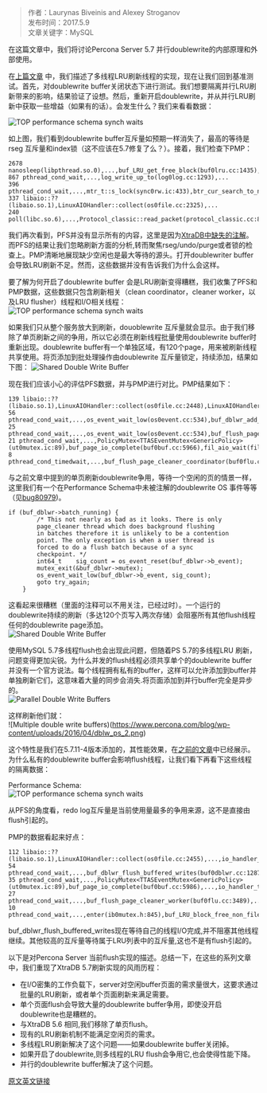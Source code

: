 >作者：Laurynas Biveinis and Alexey Stroganov  
>发布时间：2017.5.9  
>文章关键字：MySQL

在这篇文章中，我们将讨论Percona Server 5.7 并行doublewrite的内部原理和外部使用。

在[上篇文章](https://www.percona.com/blog/2016/05/05/percona-server-5-7-multi-threaded-lru-flushing/) 中，我们描述了多线程LRU刷新线程的实现，现在让我们回到基准测试。首先，对doublewrite buffer关闭状态下进行测试。我们想要隔离并行LRU刷新带来的影响，结果验证了设想。然后，重新开启doublewrite，并从并行LRU刷新中获取一些增益（如果有的话）。会发生什么？我们来看看数据：

![TOP performance schema synch waits](https://www.percona.com/blog/wp-content/uploads/2016/03/5710.3.pfs_.all_.png)

如上图，我们看到doublewrite buffer互斥量如预期一样消失了，最高的等待是rseg 互斥量和index锁（这不应该在5.7修复了么？）。接着，我们检查下PMP：
```
2678 nanosleep(libpthread.so.0),...,buf_LRU_get_free_block(buf0lru.cc:1435),...
867 pthread_cond_wait,...,log_write_up_to(log0log.cc:1293),...
396 pthread_cond_wait,...,mtr_t::s_lock(sync0rw.ic:433),btr_cur_search_to_nth_level(btr0cur.cc:1022),...
337 libaio::??(libaio.so.1),LinuxAIOHandler::collect(os0file.cc:2325),...
240 poll(libc.so.6),...,Protocol_classic::read_packet(protocol_classic.cc:810),...
```
我们再次看到，PFS并没有显示所有的内容，这里是因为[XtraDB中缺失的注解](https://bugs.launchpad.net/percona-server/+bug/1561945)。而PFS的结果让我们忽略刷新方面的分析,转而聚焦rseg/undo/purge或者锁的检查上。PMP清晰地展现缺少空闲也是最大等待的源头。打开doublewriter buffer 会导致LRU刷新不足。然而，这些数据并没有告诉我们为什么会这样。

要了解为何开启了doublewrite buffer 会是LRU刷新变得糟糕，我们收集了PFS和PMP数据，这些数据只包含刷新相关（clean coordinator，cleaner worker，以及LRU flusher）线程和I/O相关线程：
![TOP performance schema synch waits](https://www.percona.com/blog/wp-content/uploads/2016/04/5710.3.flushers.only_.png)

如果我们只从整个服务放大到刷新，douoblewrite 互斥量就会显示。由于我们移除了单页刷新之间的争用，所以它必须在刷新线程批量使用doublewrite buffer时重新出现。doublewrite buffer有一个单独区域，有120个page，用来被刷新线程共享使用。将页添加到批处理操作由doublewrite 互斥量锁定，持续添加，结果如下图：
![Shared Double Write Buffer](https://www.percona.com/blog/wp-content/uploads/2016/04/dblw_mysql_1.png)


现在我们应该小心的评估PFS数据，并与PMP进行对比。PMP结果如下：
```
139 libaio::??(libaio.so.1),LinuxAIOHandler::collect(os0file.cc:2448),LinuxAIOHandler::poll(os0file.cc:2594),...
56 pthread_cond_wait,...,os_event_wait_low(os0event.cc:534),buf_dblwr_add_to_batch(buf0dblwr.cc:1111),...,buf_flush_LRU_list_batch(buf0flu.cc:1555),...,buf_lru_manager(buf0flu.cc:2334),...
25 pthread_cond_wait,...,os_event_wait_low(os0event.cc:534),buf_flush_page_cleaner_worker(buf0flu.cc:3482),...
21 pthread_cond_wait,...,PolicyMutex<TTASEventMutex<GenericPolicy>(ut0mutex.ic:89),buf_page_io_complete(buf0buf.cc:5966),fil_aio_wait(fil0fil.cc:5754),io_handler_thread(srv0start.cc:330),...
8 pthread_cond_timedwait,...,buf_flush_page_cleaner_coordinator(buf0flu.cc:2726),...
```
与之前文章中提到的单页刷新doublewrite争用，等待一个空闲的页的情景一样，这里我们有一个在Performance Schema中未被注解的doublewrite OS 事件等等（见[bug80979](http://bugs.mysql.com/bug.php?id=80979))。

```
if (buf_dblwr->batch_running) {
        /* This not nearly as bad as it looks. There is only
        page_cleaner thread which does background flushing
        in batches therefore it is unlikely to be a contention
        point. The only exception is when a user thread is
        forced to do a flush batch because of a sync
        checkpoint. */
        int64_t    sig_count = os_event_reset(buf_dblwr->b_event);
        mutex_exit(&buf_dblwr->mutex);
        os_event_wait_low(buf_dblwr->b_event, sig_count);
        goto try_again;
    }
```
这看起来很糟糕（里面的注释可以不用关注，已经过时）。一个运行的doublewrite持续的刷新（多达120个页写入两次存储）会阻塞所有其他flush线程任何的doublewrite page添加。  
![Shared Double Write Buffer](https://www.percona.com/blog/wp-content/uploads/2016/04/dblw_ms_2-2.png)

使用MySQL 5.7多线程flush也会出现此问题，但随着PS 5.7的多线程LRU 刷新，问题变得更加尖锐。为什么并发的flush线程必须共享单个的doublewrite buffer并没有一个官方说法。每个线程拥有私有的buffer，这样可以允许添加到buffer并单独刷新它们，这意味着大量的同步会消失.将页面添加到并行buffer完全是异步的。  
![Parallel Double Write Buffers](https://www.percona.com/blog/wp-content/uploads/2016/04/dblw_ps_1.png)

这样刷新他们就：  
![Multiple double write buffers)(https://www.percona.com/blog/wp-content/uploads/2016/04/dblw_ps_2.png)

这个特性是我们在5.7.11-4版本添加的，其性能效果，在[之前的文章](https://www.percona.com/blog/2016/03/17/percona-server-5-7-performance-improvements/)中已经展示。为什么私有的doublewrite buffer会影响flush线程，让我们看下再看下这些线程的隔离数据：  

Performance Schema:  
![TOP performance schema synch waits](https://www.percona.com/blog/wp-content/uploads/2016/04/5711.flusher.only_.png)

从PFS的角度看，redo log互斥量是当前使用量最多的争用来源，这不是直接由flush引起的。

PMP的数据看起来好点：
```
112 libaio::??(libaio.so.1),LinuxAIOHandler::collect(os0file.cc:2455),...,io_handler_thread(srv0start.cc:330),...
54 pthread_cond_wait,...,buf_dblwr_flush_buffered_writes(buf0dblwr.cc:1287),...,buf_flush_LRU_list(buf0flu.cc:2341),buf_lru_manager(buf0flu.cc:2341),...
35 pthread_cond_wait,...,PolicyMutex<TTASEventMutex<GenericPolicy>(ut0mutex.ic:89),buf_page_io_complete(buf0buf.cc:5986),...,io_handler_thread(srv0start.cc:330),...
27 pthread_cond_wait,...,buf_flush_page_cleaner_worker(buf0flu.cc:3489),...
10 pthread_cond_wait,...,enter(ib0mutex.h:845),buf_LRU_block_free_non_file_page(ib0mutex.h:845),buf_LRU_bloc
```
buf_dblwr_flush_buffered_writes现在等待自己的线程I/O完成,并不阻塞其他线程继续。其他较高的互斥量等待属于LRU列表中的互斥量,这也不是有flush引起的。

以下是对Percona Server 当前flush实现的描述。总结一下，在这些的系列文章中，我们重现了XtraDB 5.7刷新实现的风雨历程：
* 在I/O密集的工作负载下，server对空闲buffer页面的需求量很大，这要求通过批量的LRU刷新，或者单个页面刷新来满足需要。
* 单个页面flush会导致大量的doublewrite buffer争用，即使没开启doublewrite也是糟糕的。
* 与XtraDB 5.6 相同,我们移除了单页flush。
* 现有的LRU刷新机制不能满足空闲页的需求。
* 多线程LRU刷新解决了这个问题——如果doublewrite buffer关闭掉。
* 如果开启了doublewrite,则多线程的LRU flush会争用它,也会使得性能下降。
* 并行的doublewrite buffer解决了这个问题。

[原文英文链接](https://www.percona.com/blog/2016/05/09/percona-server-5-7-parallel-doublewrite/)
